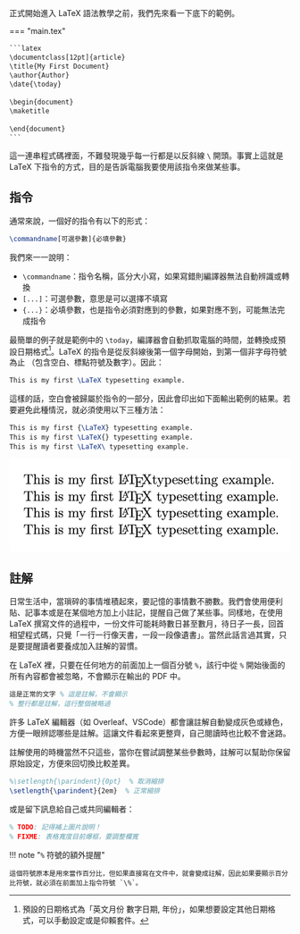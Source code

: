 正式開始進入 LaTeX 語法教學之前，我們先來看一下底下的範例。

=== "main.tex"

    ```latex
    \documentclass[12pt]{article}
    \title{My First Document}
    \author{Author}
    \date{\today}

    \begin{document}
    \maketitle

    \end{document}
    ```

這一連串程式碼裡面，不難發現幾乎每一行都是以反斜線 `\` 開頭。事實上這就是 LaTeX 下指令的方式，目的是告訴電腦我要使用該指令來做某些事。

## 指令

通常來說，一個好的指令有以下的形式：

```latex
\commandname[可選參數]{必填參數}
```

我們來一一說明：

- `\commandname`：指令名稱，區分大小寫，如果寫錯則編譯器無法自動辨識或轉換
- `[...]`：可選參數，意思是可以選擇不填寫
- `{...}`：必填參數，也是指令必須對應到的參數，如果對應不到，可能無法完成指令

最簡單的例子就是範例中的 `\today`，編譯器會自動抓取電腦的時間，並轉換成預設日期格式[^1]。LaTeX 的指令是從反斜線後第一個字母開始，到第一個非字母符號為止 （包含空白、標點符號及數字）。因此：

```latex
This is my first \LaTeX typesetting example.
```

這樣的話，空白會被歸屬於指令的一部分，因此會印出如下面輸出範例的結果。若要避免此種情況，就必須使用以下三種方法：

```latex
This is my first {\LaTeX} typesetting example.
This is my first \LaTeX{} typesetting example.
This is my first \LaTeX\ typesetting example.
```

![錯誤使用指令導致排版錯亂](images/wrong-command.png)

## 註解

日常生活中，當瑣碎的事情堆積起來，要記憶的事情數不勝數。我們會使用便利貼、記事本或是在某個地方加上小註記，提醒自己做了某些事。同樣地，在使用 LaTeX 撰寫文件的過程中，一份文件可能耗時數日甚至數月，待日子一長，回首相望程式碼，只覺「一行一行像天書，一段一段像遺書」。當然此話言過其實，只是要提醒讀者要養成加入註解的習慣。

在 LaTeX 裡，只要在任何地方的前面加上一個百分號 `%`，該行中從 `%` 開始後面的所有內容都會被忽略，不會顯示在輸出的 PDF 中。

```latex
這是正常的文字 % 這是註解，不會顯示
% 整行都是註解，這行整個被略過
```

許多 LaTeX 編輯器（如 Overleaf、VSCode）都會讓註解自動變成灰色或綠色，方便一眼辨認哪些是註解。這讓文件看起來更整齊，自己閱讀時也比較不會迷路。

註解使用的時機當然不只這些，當你在嘗試調整某些參數時，註解可以幫助你保留原始設定，方便來回切換比較差異。

```latex
%\setlength{\parindent}{0pt}  % 取消縮排
\setlength{\parindent}{2em}  % 正常縮排
```

或是留下訊息給自己或共同編輯者：

```latex
% TODO: 記得補上圖片說明！
% FIXME: 表格寬度目前爆框，要調整欄寬
```

!!! note "`%` 符號的額外提醒"

    這個符號原本是用來當作百分比，但如果直接寫在文件中，就會變成註解，因此如果要顯示百分比符號，就必須在前面加上指令符號 `\%`。

[^1]: 預設的日期格式為「英文月份 數字日期, 年份」，如果想要設定其他日期格式，可以手動設定或是仰賴套件。